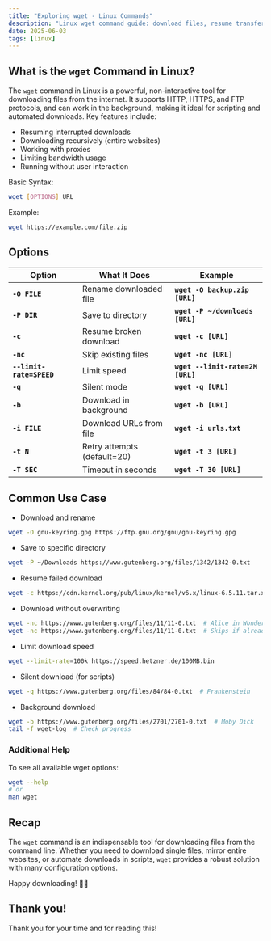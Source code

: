 ```yaml
---
title: "Exploring wget - Linux Commands"
description: "Linux wget command guide: download files, resume transfers, limit speed & automate tasks with practical examples for efficient downloading."
date: 2025-06-03
tags: [linux]
---
```


## What is the `wget` Command in Linux?

The `wget` command in Linux is a powerful, non-interactive tool for downloading files from the internet. It supports HTTP, HTTPS, and FTP protocols, and can work in the background, making it ideal for scripting and automated downloads. Key features include:

- Resuming interrupted downloads
- Downloading recursively (entire websites)
- Working with proxies
- Limiting bandwidth usage
- Running without user interaction

Basic Syntax:

```bash
wget [OPTIONS] URL
```

Example:

```bash
wget https://example.com/file.zip
```

## Options

| Option | What It Does | Example |
| --- | --- | --- |
| **`-O FILE`** | Rename downloaded file | **`wget -O backup.zip [URL]`** |
| **`-P DIR`** | Save to directory | **`wget -P ~/downloads [URL]`** |
| **`-c`** | Resume broken download | **`wget -c [URL]`** |
| **`-nc`** | Skip existing files | **`wget -nc [URL]`** |
| **`--limit-rate=SPEED`** | Limit speed | **`wget --limit-rate=2M [URL]`** |
| **`-q`** | Silent mode | **`wget -q [URL]`** |
| **`-b`** | Download in background | **`wget -b [URL]`** |
| **`-i FILE`** | Download URLs from file | **`wget -i urls.txt`** |
| **`-t N`** | Retry attempts (default=20) | **`wget -t 3 [URL]`** |
| **`-T SEC`** | Timeout in seconds | **`wget -T 30 [URL]`** |

## Common Use Case

- Download and rename

```bash
wget -O gnu-keyring.gpg https://ftp.gnu.org/gnu/gnu-keyring.gpg
```

- Save to specific directory

```bash
wget -P ~/Downloads https://www.gutenberg.org/files/1342/1342-0.txt
```

- Resume failed download

```bash
wget -c https://cdn.kernel.org/pub/linux/kernel/v6.x/linux-6.5.11.tar.xz
```

- Download without overwriting

```bash
wget -nc https://www.gutenberg.org/files/11/11-0.txt  # Alice in Wonderland
wget -nc https://www.gutenberg.org/files/11/11-0.txt  # Skips if already downloaded
```

- Limit download speed

```bash
wget --limit-rate=100k https://speed.hetzner.de/100MB.bin
```

- Silent download (for scripts)

```bash
wget -q https://www.gutenberg.org/files/84/84-0.txt  # Frankenstein
```

- Background download

```bash
wget -b https://www.gutenberg.org/files/2701/2701-0.txt  # Moby Dick
tail -f wget-log  # Check progress
```

### Additional Help

To see all available wget options:

```bash
wget --help
# or
man wget
```

## Recap

The `wget` command is an indispensable tool for downloading files from the command line. Whether you need to download single files, mirror entire websites, or automate downloads in scripts, `wget` provides a robust solution with many configuration options.

Happy downloading! 💾🚀

## Thank you!

Thank you for your time and for reading this!
